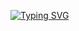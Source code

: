 <a href="https://git.io/typing-svg"><img src="https://readme-typing-svg.herokuapp.com?font=Fira+Code&size=40&pause=1000&color=F7B60E&center=true&multiline=true&width=800&height=200&lines=Hello+World!+I'm+Artem.+;Welcome+to+my+GitHub+profile;+I+am+a+novice+frontend+developer" alt="Typing SVG" /></a>
